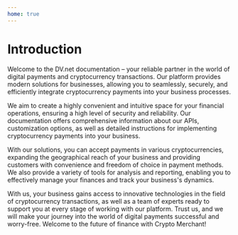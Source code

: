 ```yaml
---
home: true
---
```


# Introduction

Welcome to the DV.net documentation – your reliable partner in the world of digital payments and cryptocurrency
transactions. Our platform provides modern solutions for businesses, allowing you to seamlessly, securely, and
efficiently integrate cryptocurrency payments into your business processes.

We aim to create a highly convenient and intuitive space for your financial operations, ensuring a high level of
security and reliability. Our documentation offers comprehensive information about our APIs, customization options, as
well as detailed instructions for implementing cryptocurrency payments into your business.

With our solutions, you can accept payments in various cryptocurrencies, expanding the geographical reach of your
business and providing customers with convenience and freedom of choice in payment methods. We also provide a variety of
tools for analysis and reporting, enabling you to effectively manage your finances and track your business's dynamics.

With us, your business gains access to innovative technologies in the field of cryptocurrency transactions, as well as a
team of experts ready to support you at every stage of working with our platform. Trust us, and we will make your
journey into the world of digital payments successful and worry-free. Welcome to the future of finance with Crypto
Merchant!
